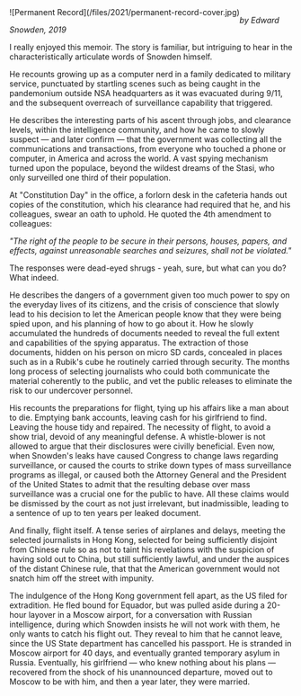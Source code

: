 <!--
.. title: Permanent Record
.. slug: permanent-record
.. date: 2021-10-10 11:18:16 UTC-05:00
.. tags: media,book,non-fiction,memoir,law
.. type: text
-->

<span style="float: left">
![Permanent Record](/files/2021/permanent-record-cover.jpg)
</span>

*by Edward Snowden, 2019*

I really enjoyed this memoir. The story is familiar, but intriguing to hear
in the characteristically articulate words of Snowden himself.

He recounts growing up as a computer nerd in a family dedicated to military
service, punctuated by startling scenes such as being caught in the pandemonium
outside NSA headquarters as it was evacuated during 9/11, and the subsequent
overreach of surveillance capability that triggered.

He describes the interesting parts of his ascent through jobs, and clearance
levels, within the intelligence community, and how he came to slowly suspect —
and later confirm — that the government was collecting all the communications
and transactions, from everyone who touched a phone or computer, in America and
across the world. A vast spying mechanism turned upon the populace, beyond the
wildest dreams of the Stasi, who only surveilled one third of their population.

At "Constitution Day" in the office, a forlorn desk in the cafeteria hands
out copies of the constitution, which his clearance had required that he, and
his colleagues, swear an oath to uphold. He quoted the 4th amendment to
colleagues:

*"The right of the people to be secure in their persons, houses, papers, and
effects, against unreasonable searches and seizures, shall not be violated."*

The responses were dead-eyed shrugs - yeah, sure, but what can you do? What
indeed.

He describes the dangers of a government given too much power to spy on
the everyday lives of its citizens, and the crisis of conscience that slowly
lead to his decision to let the American people know that they were being spied
upon, and his planning of how to go about it. How he slowly accumulated the
hundreds of documents needed to reveal the full extent and capabilities of the
spying apparatus. The extraction of those documents, hidden on his person on
micro SD cards, concealed in places such as in a Rubik's cube he routinely
carried through security. The months long process of selecting journalists who
could both communicate the material coherently to the public, and vet the
public releases to eliminate the risk to our undercover personnel.

His recounts the preparations for flight, tying up his affairs like a man about
to die. Emptying bank accounts, leaving cash for his girlfriend to find.
Leaving the house tidy and repaired. The necessity of flight, to avoid a show
trial, devoid of any meaningful defense. A whistle-blower is not allowed to
argue that their disclosures were civilly beneficial. Even now, when Snowden's
leaks have caused Congress to change laws regarding surveillance, or caused the
courts to strike down types of mass surveillance programs as illegal, or caused
both the Attorney General and the President of the United States to admit that
the resulting debase over mass surveillance was a crucial one for the public to
have. All these claims would be dismissed by the court as not just irrelevant,
but inadmissible, leading to a sentence of up to ten years per leaked document.

And finally, flight itself. A tense series of airplanes and delays, meeting the
selected journalists in Hong Kong, selected for being sufficiently disjoint
from Chinese rule so as not to taint his revelations with the suspicion of
having sold out to China, but still sufficiently lawful, and under the auspices
of the distant Chinese rule, that that the American government would not snatch
him off the street with impunity.

The indulgence of the Hong Kong government fell apart, as the US filed for
extradition. He fled bound for Equador, but was pulled aside during a 20-hour
layover in a Moscow airport, for a conversation with Russian intelligence,
during which Snowden insists he will not work with them, he only wants to catch
his flight out. They reveal to him that he cannot leave, since the US State
department has cancelled his passport. He is stranded in Moscow airport for 40
days, and eventually granted temporary asylum in Russia. Eventually, his
girlfriend — who knew nothing about his plans — recovered from the shock of his
unannounced departure, moved out to Moscow to be with him, and then a year
later, they were married.

<br style="clear: both" />
